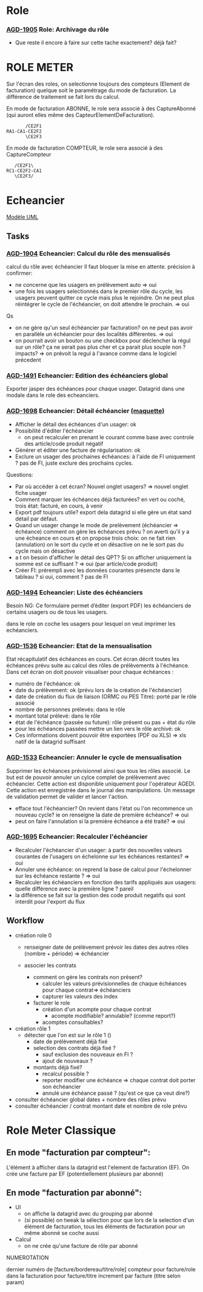 # Role
### [AGD-1905](https://extranet.artal.fr/jira-ng/browse/AGD-1905) Role: Archivage du rôle
- Que reste il encore à faire sur cette tache exactement? déjà fait?

# ROLE METER

Sur l'écran des roles, on selectionne toujours des compteurs (Element de facturation) quelque soit le paramétrage du mode de facturation. La différence de traitement se fait lors du calcul.

En mode de facturation ABONNE, le role sera associé à des CaptureAbonné (qui auront elles même des CapteurElementDeFacturation).
```
	   /CE2F1
RA1-CA1-CE2F2
	   \CE2F3
```

En mode de facturation COMPTEUR, le role sera associé à des CaptureCompteur
```
   /CE2F1\
RC1-CE2F2-CA1
   \CE2F3/
```

# Echeancier
[Modèle UML](https://www.draw.io/#G1MaCw4H0lNZ37uV7A7qDZyhgezCoNXOBi)

## Tasks
### [AGD-1904](https://extranet.artal.fr/jira-ng/browse/AGD-1904) Echeancier: Calcul du rôle des mensualisés
calcul du rôle avec échéancier
Il faut bloquer la mise en attente.
précision à confirmer:
- ne concerne que les usagers en prélèvement auto => oui
- une fois les usagers selectionnés dans le premier rôle du cycle, les usagers peuvent quitter ce cycle mais plus le rejoindre. On ne peut plus réintégrer le cycle de l'échéancier, on doit attendre le prochain. => oui

Qs
- on ne gère qu'un seul échéancier par facturation? on ne peut pas avoir en parallèle un échéancier pour des localités différentes. => oui
- on pourrait avoir un bouton ou une checkbox pour déclencher la régul sur un rôle? ça ne serait pas plus cher et ça parait plus souple non ? impacts? => on prévoit la regul à l'avance comme dans le logiciel précedent

### [AGD-1491](https://extranet.artal.fr/jira-ng/browse/AGD-1491) Echeancier: Edition des échéanciers global
Exporter jasper des échéances pour chaque usager. Datagrid dans une modale dans le role des echeanciers.

### [AGD-1698](https://extranet.artal.fr/jira-ng/browse/AGD-1698) Echeancier: Détail échéancier [(maquette)](https://www.figma.com/file/L4SFjFKb7NOE4jqlZWGMGttH/Maquettes?node-id=7596%3A7135)
- Afficher le détail des échéances d'un usager: ok
- Possibilité d'éditer l'échéancier
    - on peut recalculer en prenant le courant comme base avec controle des article/code produit négatif
- Générer et éditer une facture de régularisation: ok
- Exclure un usager des prochaines échéances: à l'aide de FI uniquement ?
pas de FI, juste exclure des prochains cycles.

Questions:
- Par où accéder à cet écran? Nouvel onglet usagers?
=> nouvel onglet fiche usager
- Comment marquer les échéances déjà facturées?
en vert ou coché, trois état: facturé, en cours, à venir
- Export pdf toujours utile?
export dela datagrid si elle gère un état sand détail par défaut.
- Quand un usager change le mode de prelèvement (échéancier => échéance) comment on gère les échéances prévu ?
    on averti qu'il y a une écheance en cours et on propose trois choix:
        on ne fait rien (annulation)
        on le sort du cycle et on désactive
        on ne le sort pas du cycle mais on désactive
- a t on besoin d'afficher le détail des QPT? Si on afficher uniquement la somme est ce suffisant ? => oui (par article/code produit)
- Créer FI: prérempli avec les données courantes présencte dans le tableau ? si oui, comment ? pas de FI

### [AGD-1494](https://extranet.artal.fr/jira-ng/browse/AGD-1494) Echeancier: Liste des échéanciers
Besoin NG:
Ce formulaire permet d’éditer (export PDF) les échéanciers de certains usagers ou de tous les usagers.

dans le role on coche les usagers pour lesquel on veut imprimer les echéanciers.

### [AGD-1536](https://extranet.artal.fr/jira-ng/browse/AGD-1536) Echeancier: Etat de la mensualisation
Etat récapitulatif des échéances en cours.
Cet écran décrit toutes les échéances prévu suite au calcul des rôles de prélèvements à l'échéance.
Dans cet écran on doit pouvoir visualiser pour chaque échéances :
- numéro de l'échéance: ok
- date du prélèvement: ok (prévu lors de la création de l'échéancier)
- date de création du flux de liaison (ORMC ou PES Titre): porté par le rôle associé
- nombre de personnes prélevés: dans le rôle
- montant total prélevé: dans le rôle
- état de l'échéance (passée ou future): rôle présent ou pas + état du rôle
- pour les échéances passées mettre un lien vers le rôle archivé: ok
- Ces informations doivent pouvoir être exportées (PDF ou XLS) => xls natif de la datagrid suffisant

### [AGD-1533](https://extranet.artal.fr/jira-ng/browse/AGD-1533) Echeancier: Annuler le cycle de mensualisation
Supprimer les échéances prévisionnel ainsi que tous les rôles associé.
Le but est de pouvoir annuler un cylce complet de prélèvement avec échéancier.
Cette action est disponible uniquement pour l'opérateur AGEDI.
Cette action est enregistrée dans le journal des manipulations.
Un message de validation permet de valider et lancer l'action.
- efface tout l'échéancier? On revient dans l'état ou l'on recommence un nouveau cycle? ie on renseigne la date de première échéance?
=> oui
- peut on faire l'annulation si la première échéance a été traité?
=> oui

### [AGD-1695](https://extranet.artal.fr/jira-ng/browse/AGD-1695) Echeancier: Recalculer l'échéancier
- Recalculer l'échéancier d'un usager: à partir des nouvelles valeurs courantes de l'usagers on échelonne sur les échéances restantes? => oui
- Annuler une échéance: on reprend la base de calcul pour l'échelonner sur les échéance restante ? => oui
- Recalculer les échéanciers en fonction des tarifs appliqués aux usagers: quelle différence avec la première ligne ? pareil
- la différence se fait sur la gestion des code produit negatifs qui sont interdit pour l'export du flux

### []()
### []()
### []()
## Workflow
- création role 0
    - renseigner date de prélèvement
        prévoir les dates des autres rôles (nombre + période) => échéancier

    - associer les contrats
        - comment on gère les contrats non présent?
            - calculer les valeurs prévisionnelles de chaque échéances pour chaque contrat=> échéanciers
            - capturer les valeurs des index
        - facturer le role
            - création d'un acompte pour chaque contrat
                - acompte modifiable? annulable? (comme report?)
            - acomptes consultables?
- création rôle 1
    - détecter que l'on est sur le rôle 1 ()
        - date de prélèvement déjà fixé
        - selection des contrats déjà fixé ?
            - sauf exclusion des nouveaux en FI ?
            - ajout de nouveaux ?
        - montants déjà fixé?
            - recalcul possible ?
            - reporter modifier une échéance => chaque contrat doit porter son échéancier
            - annulé une échéance passé ? (qu'est ce que ça veut dire?)
- consulter échéancier global
    dates + nombre des rôles prévu
- consulter échéancier / contrat
    montant date et nombre de role prévu

# Role Meter Classique
## En mode "facturation par compteur":
L'élément à afficher dans la datagrid est l'element de facturation (EF). On crée une facture par EF (potentiellement plusieurs par abonné)

## En mode "facturation par abonné":
- UI
    - on affiche la datagrid avec du grouping par abonné
    - (si possible) on tweak la sélection pour que lors de la selection d'un élément de facturation, tous les éléments de facturation pour un même abonné se coche aussi
- Calcul
    - on ne crée qu'une facture de rôle par abonné

NUMEROTATION

dernier numéro de [facture/bordereau/titre/role]
compteur pour facture/role dans la facturation
pour facture/titre increment par facture (titre selon param)